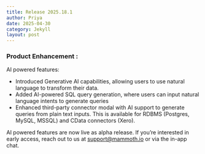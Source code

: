 ```yaml
---
title: Release 2025.18.1
author: Priya
date: 2025-04-30
category: Jekyll
layout: post
---
```

### Product Enhancement :
AI powered features:

* Introduced Generative AI capabilities, allowing users to use natural language to transform their data.
* Added AI-powered SQL query generation, where users can input natural language intents to generate queries  
* Enhanced third-party connector modal with AI support to generate queries from plain text inputs. This is available for RDBMS (Postgres, MySQL, MSSQL) and CData connectors (Xero).

AI powered features are now live as alpha release. If you’re interested in early access, reach out to us at [support@mammoth.io](mailto:support@mammoth.io) or via the in-app chat.